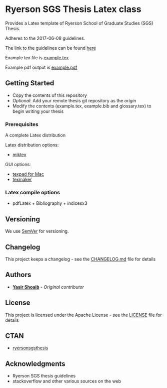 # Ryerson SGS Thesis Latex class
Provides a Latex template of Ryerson School of Graduate Studies (SGS) Thesis.

Adheres to the 2017-06-08 guidelines.

The link to the guidelines can be found [here](https://www.ryerson.ca/graduate/student-guide/academic-matters/dissertation-thesis-exams/)

Example tex file is [example.tex](example.tex)

Example pdf output is [example.pdf](example.pdf)

## Getting Started
- Copy the contents of this repository
- *Optional*: Add your remote thesis git repository as the *origin*
- Modify the contents (example.tex, example.bib and glossary.tex) to begin writing your thesis

### Prerequisites
A complete Latex distribution

Latex distribution options:
- [miktex](https://miktex.org)

GUI options:
- [texpad for Mac](https://www.texpad.com)
- [texmaker](http://www.xm1math.net/texmaker/download.html)


### Latex compile options
- pdfLatex + Bibliography + indicesx3

## Versioning
We use [SemVer](http://semver.org/) for versioning.

## Changelog
This project keeps a changelog - see the [CHANGELOG.md](CHANGELOG.md) file for details

## Authors
* [**Yasir Shoaib**](https://github.com/yshoaib) - *Original contributor*

## License
This project is licensed under the Apache License - see the [LICENSE](LICENSE) file for details

## CTAN
* [ryersonsgsthesis](https://ctan.org/pkg/ryersonsgsthesis)

## Acknowledgments
* Ryerson SGS thesis guidelines
* stackoverflow and other various sources on the web
